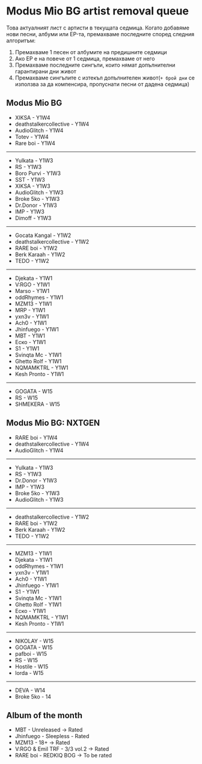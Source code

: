 # Modus Mio BG artist removal queue
Това актуалният лист с артисти в текущата седмица. Когато добавяме нови песни, албуми или EP-та, премахваме последните според следния алгоритъм:

1. Премахваме 1 песен от албумите на предишните седмици
1. Ако EP е на повече от 1 седмица, премахваме от него
1. Премахваме последните сингъли, които нямат допълнителни гарантирани дни живот
1. Премахваме сингълите с изтекъл допълнителен живот(`+ брой дни` се използва за да компенсира, пропуснати песни от дадена седмица)

## Modus Mio BG <!------------------------------------------------------------------------------------------->

- XIKSA - Y1W4
- deathstalkercollective - Y1W4
- AudioGlitch - Y1W4
- Totev - Y1W4
- Rare boi - Y1W4

---

- Yulkata - Y1W3
- RS - Y1W3
- Boro Purvi - Y1W3
- SST - Y1W3
- XIKSA - Y1W3
- AudioGlitch - Y1W3
- Broke 5ko - Y1W3
- Dr.Donor - Y1W3
- IMP - Y1W3
- Dimoff - Y1W3

---

- Gocata Kangal - Y1W2
- deathstalkercollective - Y1W2
- RARE boi - Y1W2
- Berk Karaah - Y1W2
- TEDO - Y1W2

---

- Djekata - Y1W1
- V:RGO - Y1W1
- Marso - Y1W1
- oddRhymes - Y1W1
- MZM13 - Y1W1
- MRP - Y1W1
- yxn3v - Y1W1
- Ach0 - Y1W1
- Jhinfuego - Y1W1
- MBT - Y1W1
- Еско - Y1W1
- S1 - Y1W1
- Svinqta Mc - Y1W1
- Ghetto Rolf - Y1W1
- NQMAMKTRL - Y1W1
- Kesh Pronto - Y1W1

---

- GOGATA - W15
- RS - W15
- SHMEKERA - W15

## Modus Mio BG: NXTGEN <!---------------------------------------------------------------------------------->

- RARE boi - Y1W4
- deathstalkercollective - Y1W4
- AudioGlitch - Y1W4

---

- Yulkata - Y1W3
- RS - Y1W3
- Dr.Donor - Y1W3
- IMP - Y1W3
- Broke 5ko - Y1W3
- AudioGlitch - Y1W3

---

- deathstalkercollective - Y1W2
- RARE boi - Y1W2
- Berk Karaah - Y1W2
- TEDO - Y1W2

---

- MZM13 - Y1W1
- Djekata - Y1W1
- oddRhymes - Y1W1
- yxn3v - Y1W1
- Ach0 - Y1W1
- Jhinfuego - Y1W1
- S1 - Y1W1
- Svinqta Mc - Y1W1
- Ghetto Rolf - Y1W1
- Еско - Y1W1
- NQMAMKTRL - Y1W1
- Kesh Pronto - Y1W1

---

- NIKOLAY - W15
- GOGATA - W15
- pafboi - W15
- RS - W15
- Hostile - W15
- lorda - W15

---

- DEVA - W14
- Broke 5ko - 14

## Album of the month <!------------------------------------------------------------------------------------->

- MBT - Unreleased -> Rated
- Jhinfuego - Sleepless - Rated
- MZM13 - 18+ -> Rated
- V:RGO & Emil TRF - 3/3 vol.2 -> Rated
- RARE boi - REDKIQ BOG -> To be rated
